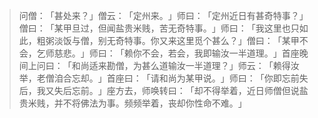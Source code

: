 > 问僧：​「甚处来？​」僧云：​「定州来。​」师曰：​「定州近日有甚奇特事？​」僧曰：​「某甲旦过，但闻盐贵米贱，苦无奇特事。​」师曰：​「我这里也只如此，粗粥淡饭与僧，别无奇特事。你又来这里觅个甚么？​」僧曰：​「某甲不会，乞师慈悲。​」师曰：​「赖你不会，若会，我即输汝一半道理。​」首座晚间上问曰：​「和尚适来勘僧，为甚么道输汝一半道理？​」师云：​「赖得汝举，老僧洎合忘却。​」首座曰：​「请和尚为某甲说。​」师曰：​「你即忘前失后，我又失后忘前。​」座方去，师唤转曰：​「却不得举着，近日师僧但说盐贵米贱，并不将佛法为事。频频举着，丧却你性命不难。​」


